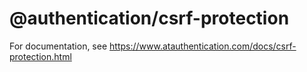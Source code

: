 # @authentication/csrf-protection

For documentation, see https://www.atauthentication.com/docs/csrf-protection.html